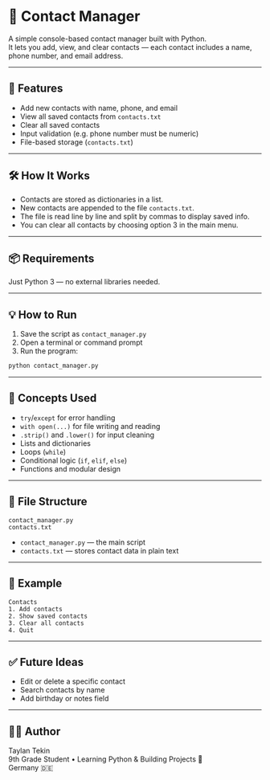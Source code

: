 # 📇 Contact Manager

A simple console-based contact manager built with Python.  
It lets you add, view, and clear contacts — each contact includes a name, phone number, and email address.

---

## 🚀 Features

- Add new contacts with name, phone, and email
- View all saved contacts from `contacts.txt`
- Clear all saved contacts
- Input validation (e.g. phone number must be numeric)
- File-based storage (`contacts.txt`)

---

## 🛠 How It Works

- Contacts are stored as dictionaries in a list.
- New contacts are appended to the file `contacts.txt`.
- The file is read line by line and split by commas to display saved info.
- You can clear all contacts by choosing option 3 in the main menu.

---

## 📦 Requirements

Just Python 3 — no external libraries needed.

---

## 💡 How to Run

1. Save the script as `contact_manager.py`
2. Open a terminal or command prompt
3. Run the program:

```bash
python contact_manager.py
```

---

## 🧠 Concepts Used

- `try`/`except` for error handling
- `with open(...)` for file writing and reading
- `.strip()` and `.lower()` for input cleaning
- Lists and dictionaries
- Loops (`while`)
- Conditional logic (`if`, `elif`, `else`)
- Functions and modular design

---

## 📂 File Structure

```
contact_manager.py
contacts.txt
```

- `contact_manager.py` — the main script
- `contacts.txt` — stores contact data in plain text

---

## 📌 Example

```
Contacts
1. Add contacts
2. Show saved contacts
3. Clear all contacts
4. Quit
```

---

## ✅ Future Ideas

- Edit or delete a specific contact
- Search contacts by name
- Add birthday or notes field

---

## 👨‍💻 Author

Taylan Tekin  
9th Grade Student • Learning Python & Building Projects 🚀  
Germany 🇩🇪
